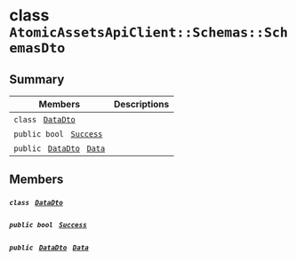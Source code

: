 # class `AtomicAssetsApiClient::Schemas::SchemasDto` 

## Summary

 Members                                | Descriptions                                
----------------------------------------|---------------------------------------------
`class ` [`DataDto`](.github/workflows/documentation/md/AtomicAssetsApiClient--Schemas--SchemasDto--DataDto.md#class_atomic_assets_api_client_1_1_schemas_1_1_schemas_dto_1_1_data_dto)        | 
`public bool ` [`Success`](#class_atomic_assets_api_client_1_1_schemas_1_1_schemas_dto_1a506fb037fbb6bfe8f254c021a2c3cfac) | 
`public ` [`DataDto`](.github/workflows/documentation/md/AtomicAssetsApiClient--Schemas--SchemasDto--DataDto.md#class_atomic_assets_api_client_1_1_schemas_1_1_schemas_dto_1_1_data_dto)` ` [`Data`](#class_atomic_assets_api_client_1_1_schemas_1_1_schemas_dto_1a6ed89521b3da4f30d2ab82c36d0afd13) | 

## Members

##### `class ` [`DataDto`](.github/workflows/documentation/md/AtomicAssetsApiClient--Schemas--SchemasDto--DataDto.md#class_atomic_assets_api_client_1_1_schemas_1_1_schemas_dto_1_1_data_dto) 

##### `public bool ` [`Success`](#class_atomic_assets_api_client_1_1_schemas_1_1_schemas_dto_1a506fb037fbb6bfe8f254c021a2c3cfac) 

##### `public ` [`DataDto`](.github/workflows/documentation/md/AtomicAssetsApiClient--Schemas--SchemasDto--DataDto.md#class_atomic_assets_api_client_1_1_schemas_1_1_schemas_dto_1_1_data_dto)` ` [`Data`](#class_atomic_assets_api_client_1_1_schemas_1_1_schemas_dto_1a6ed89521b3da4f30d2ab82c36d0afd13) 

